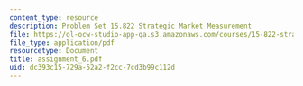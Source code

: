 ```yaml
---
content_type: resource
description: Problem Set 15.822 Strategic Market Measurement
file: https://ol-ocw-studio-app-qa.s3.amazonaws.com/courses/15-822-strategic-marketing-measurement-fall-2002/dc393c15729a52a2f2cc7cd3b99c112d_assignment_6.pdf
file_type: application/pdf
resourcetype: Document
title: assignment_6.pdf
uid: dc393c15-729a-52a2-f2cc-7cd3b99c112d
---
```


